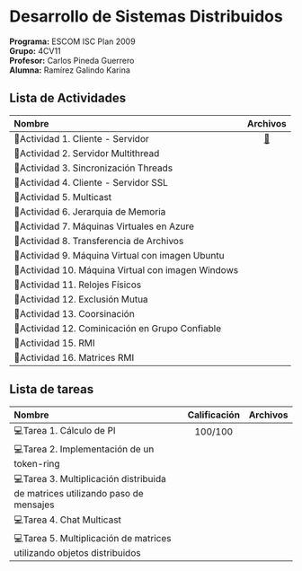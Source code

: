 # Desarrollo de Sistemas Distribuidos

**Programa:** ESCOM ISC Plan 2009    
**Grupo:** 4CV11  
**Profesor:** Carlos Pineda Guerrero     
**Alumna:**  Ramírez Galindo Karina

## Lista de Actividades
|Nombre |Archivos|
:--- |:---:|
📓Actividad 1. Cliente - Servidor | [📁](https://github.com/KarinaRmzG/Desarrollo-de-Sistemas-Distribuidos/tree/main/1.Cliente-Servidor)
📓Actividad 2. Servidor Multithread  |
📓Actividad 3. Sincronización Threads |
📓Actividad 4. Cliente - Servidor SSL |
📓Actividad 5. Multicast |
📓Actividad 6. Jerarquia de Memoria |
📓Actividad 7. Máquinas Virtuales en Azure |
📓Actividad 8. Transferencia de Archivos |
📓Actividad 9. Máquina Virtual con imagen Ubuntu |
📓Actividad 10. Máquina Virtual con imagen Windows |
📓Actividad 11. Relojes Físicos |
📓Actividad 12. Exclusión Mutua |
📓Actividad 13. Coorsinación |
📓Actividad 12. Cominicación en Grupo Confiable |
📓Actividad 15. RMI |
📓Actividad 16. Matrices RMI |

## Lista de tareas
|Nombre |Calificación|Archivos|
:--- |:---:|:---:|
💻Tarea 1. Cálculo de PI | 100/100 |
💻Tarea 2. Implementación de un token-ring  |
💻Tarea 3. Multiplicación distribuida de matrices utilizando paso de mensajes |
💻Tarea 4. Chat Multicast |
💻Tarea 5. Multiplicación de matrices utilizando objetos distribuidos |

